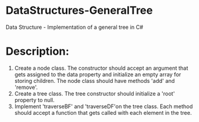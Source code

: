 # DataStructures-GeneralTree
Data Structure - Implementation of a general tree in C#

# Description: 
1) Create a node class.  The constructor should accept an argument that gets assigned to the data property and initialize an empty array for storing children. The node class should have methods 'add' and 'remove'.
2) Create a tree class. The tree constructor should initialize a 'root' property to null.
3) Implement 'traverseBF' and 'traverseDF'on the tree class.  Each method should accept a function that gets called with each element in the tree.
